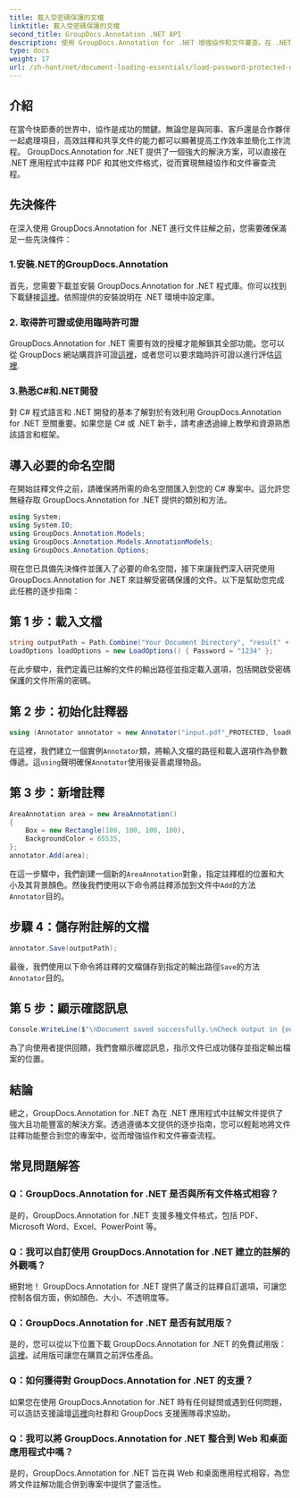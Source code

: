```yaml
---
title: 載入受密碼保護的文檔
linktitle: 載入受密碼保護的文檔
second_title: GroupDocs.Annotation .NET API
description: 使用 GroupDocs.Annotation for .NET 增強協作和文件審查。在 .NET 應用程式中更無縫地對 PDF 進行註解。
type: docs
weight: 17
url: /zh-hant/net/document-loading-essentials/load-password-protected-documents/
---
```

## 介紹
在當今快節奏的世界中，協作是成功的關鍵。無論您是與同事、客戶還是合作夥伴一起處理項目，高效註釋和共享文件的能力都可以顯著提高工作效率並簡化工作流程。 GroupDocs.Annotation for .NET 提供了一個強大的解決方案，可以直接在 .NET 應用程式中註釋 PDF 和其他文件格式，從而實現無縫協作和文件審查流程。
## 先決條件
在深入使用 GroupDocs.Annotation for .NET 進行文件註解之前，您需要確保滿足一些先決條件：
### 1.安裝.NET的GroupDocs.Annotation
首先，您需要下載並安裝 GroupDocs.Annotation for .NET 程式庫。你可以找到下載鏈接[這裡](https://releases.groupdocs.com/annotation/net/)。依照提供的安裝說明在 .NET 環境中設定庫。
### 2. 取得許可證或使用臨時許可證
GroupDocs.Annotation for .NET 需要有效的授權才能解鎖其全部功能。您可以從 GroupDocs 網站購買許可證[這裡](https://purchase.groupdocs.com/buy)，或者您可以要求臨時許可證以進行評估[這裡](https://purchase.groupdocs.com/temporary-license/).
### 3.熟悉C#和.NET開發
對 C# 程式語言和 .NET 開發的基本了解對於有效利用 GroupDocs.Annotation for .NET 至關重要。如果您是 C# 或 .NET 新手，請考慮透過線上教學和資源熟悉該語言和框架。

## 導入必要的命名空間
在開始註釋文件之前，請確保將所需的命名空間匯入到您的 C# 專案中。這允許您無縫存取 GroupDocs.Annotation for .NET 提供的類別和方法。
```csharp
using System;
using System.IO;
using GroupDocs.Annotation.Models;
using GroupDocs.Annotation.Models.AnnotationModels;
using GroupDocs.Annotation.Options;
```

現在您已具備先決條件並匯入了必要的命名空間，接下來讓我們深入研究使用 GroupDocs.Annotation for .NET 來註解受密碼保護的文件。以下是幫助您完成此任務的逐步指南：
## 第 1 步：載入文檔
```csharp
string outputPath = Path.Combine("Your Document Directory", "result" + Path.GetExtension("input.pdf"));
LoadOptions loadOptions = new LoadOptions() { Password = "1234" };
```
在此步驟中，我們定義已註解的文件的輸出路徑並指定載入選項，包括開啟受密碼保護的文件所需的密碼。
## 第 2 步：初始化註釋器
```csharp
using (Annotator annotator = new Annotator("input.pdf"_PROTECTED, loadOptions))
```
在這裡，我們建立一個實例`Annotator`類，將輸入文檔的路徑和載入選項作為參數傳遞。這`using`聲明確保`Annotator`使用後妥善處理物品。
## 第 3 步：新增註釋
```csharp
AreaAnnotation area = new AreaAnnotation()
{
    Box = new Rectangle(100, 100, 100, 100),
    BackgroundColor = 65535,
};
annotator.Add(area);
```
在這一步驟中，我們創建一個新的`AreaAnnotation`對象，指定註釋框的位置和大小及其背景顏色。然後我們使用以下命令將註釋添加到文件中`Add`的方法`Annotator`目的。
## 步驟 4：儲存附註解的文檔
```csharp
annotator.Save(outputPath);
```
最後，我們使用以下命令將註釋的文檔儲存到指定的輸出路徑`Save`的方法`Annotator`目的。
## 第 5 步：顯示確認訊息
```csharp
Console.WriteLine($"\nDocument saved successfully.\nCheck output in {outputPath}.");
```
為了向使用者提供回饋，我們會顯示確認訊息，指示文件已成功儲存並指定輸出檔案的位置。

## 結論
總之，GroupDocs.Annotation for .NET 為在 .NET 應用程式中註解文件提供了強大且功能豐富的解決方案。透過遵循本文提供的逐步指南，您可以輕鬆地將文件註釋功能整合到您的專案中，從而增強協作和文件審查流程。
## 常見問題解答
### Q：GroupDocs.Annotation for .NET 是否與所有文件格式相容？
是的，GroupDocs.Annotation for .NET 支援多種文件格式，包括 PDF、Microsoft Word、Excel、PowerPoint 等。
### Q：我可以自訂使用 GroupDocs.Annotation for .NET 建立的註解的外觀嗎？
絕對地！ GroupDocs.Annotation for .NET 提供了廣泛的註釋自訂選項，可讓您控制各個方面，例如顏色、大小、不透明度等。
### Q：GroupDocs.Annotation for .NET 是否有試用版？
是的，您可以從以下位置下載 GroupDocs.Annotation for .NET 的免費試用版：[這裡](https://releases.groupdocs.com/)。試用版可讓您在購買之前評估產品。
### Q：如何獲得對 GroupDocs.Annotation for .NET 的支援？
如果您在使用 GroupDocs.Annotation for .NET 時有任何疑問或遇到任何問題，可以造訪支援論壇[這裡](https://forum.groupdocs.com/c/annotation/10)向社群和 GroupDocs 支援團隊尋求協助。
### Q：我可以將 GroupDocs.Annotation for .NET 整合到 Web 和桌面應用程式中嗎？
是的，GroupDocs.Annotation for .NET 旨在與 Web 和桌面應用程式相容，為您將文件註解功能合併到專案中提供了靈活性。